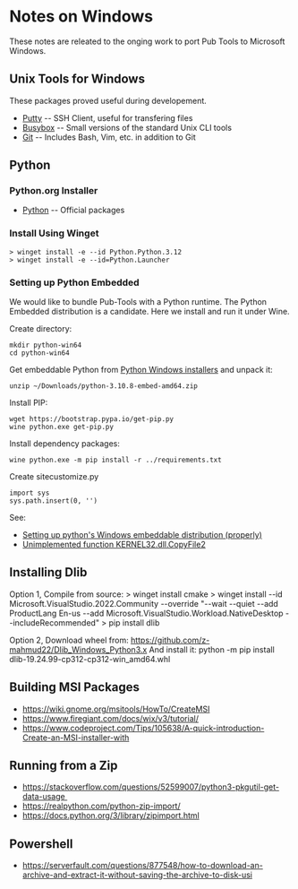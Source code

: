 # Notes on Windows

These notes are releated to the onging work to port Pub Tools to Microsoft Windows.

## Unix Tools for Windows

These packages proved useful during developement.

* [Putty](https://www.putty.org/) -- SSH Client, useful for transfering files
* [Busybox](https://frippery.org/busybox/) -- Small versions of the standard Unix CLI tools
* [Git](https://git-scm.com/download/win) -- Includes Bash, Vim, etc. in addition to Git

## Python

### Python.org Installer

* [Python](https://www.python.org/downloads/windows/) -- Official packages

### Install Using Winget

    > winget install -e --id Python.Python.3.12
    > winget install -e --id=Python.Launcher

### Setting up Python Embedded

We would like to bundle Pub-Tools with a Python runtime. The
Python Embedded distribution is a candidate. Here we install
and run it under Wine.

Create directory:

    mkdir python-win64
    cd python-win64

Get embeddable Python from [Python Windows installers](https://www.python.org/downloads/windows/)
and unpack it:

    unzip ~/Downloads/python-3.10.8-embed-amd64.zip

Install PIP:

    wget https://bootstrap.pypa.io/get-pip.py
    wine python.exe get-pip.py

Install dependency packages:

    wine python.exe -m pip install -r ../requirements.txt

Create sitecustomize.py

    import sys
    sys.path.insert(0, '')

See:

* [Setting up python's Windows embeddable distribution (properly)](https://dev.to/fpim/setting-up-python-s-windows-embeddable-distribution-properly-1081)
* [Unimplemented function KERNEL32.dll.CopyFile2](https://forum.winehq.org/viewtopic.php?t=39119)

## Installing Dlib

Option 1, Compile from source:
    > winget install cmake
    > winget install --id Microsoft.VisualStudio.2022.Community --override "--wait --quiet --add ProductLang En-us --add Microsoft.VisualStudio.Workload.NativeDesktop --includeRecommended"
    > pip install dlib

Option 2, Download wheel from:
	https://github.com/z-mahmud22/Dlib_Windows_Python3.x
And install it:
    python -m pip install dlib-19.24.99-cp312-cp312-win_amd64.whl

## Building MSI Packages

* https://wiki.gnome.org/msitools/HowTo/CreateMSI
* https://www.firegiant.com/docs/wix/v3/tutorial/
* https://www.codeproject.com/Tips/105638/A-quick-introduction-Create-an-MSI-installer-with

## Running from a Zip

* https://stackoverflow.com/questions/52599007/python3-pkgutil-get-data-usage 
* https://realpython.com/python-zip-import/
* https://docs.python.org/3/library/zipimport.html

## Powershell

* https://serverfault.com/questions/877548/how-to-download-an-archive-and-extract-it-without-saving-the-archive-to-disk-usi

